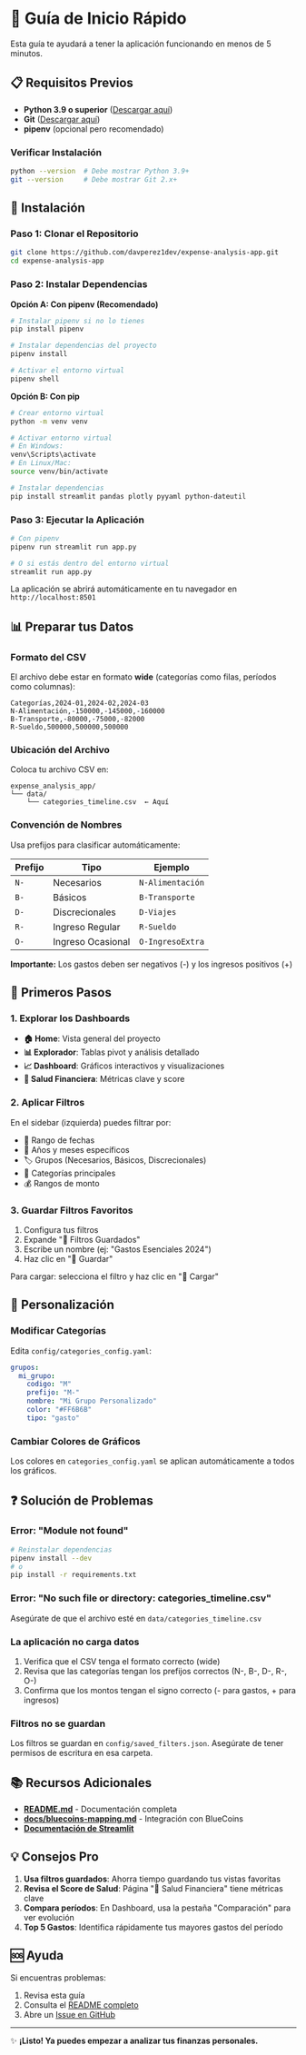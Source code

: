 # 🚀 Guía de Inicio Rápido

Esta guía te ayudará a tener la aplicación funcionando en menos de 5 minutos.

## 📋 Requisitos Previos

- **Python 3.9 o superior** ([Descargar aquí](https://www.python.org/downloads/))
- **Git** ([Descargar aquí](https://git-scm.com/downloads))
- **pipenv** (opcional pero recomendado)

### Verificar Instalación

```bash
python --version  # Debe mostrar Python 3.9+
git --version     # Debe mostrar Git 2.x+
```

## 🔧 Instalación

### Paso 1: Clonar el Repositorio

```bash
git clone https://github.com/davperez1dev/expense-analysis-app.git
cd expense-analysis-app
```

### Paso 2: Instalar Dependencias

**Opción A: Con pipenv (Recomendado)**

```bash
# Instalar pipenv si no lo tienes
pip install pipenv

# Instalar dependencias del proyecto
pipenv install

# Activar el entorno virtual
pipenv shell
```

**Opción B: Con pip**

```bash
# Crear entorno virtual
python -m venv venv

# Activar entorno virtual
# En Windows:
venv\Scripts\activate
# En Linux/Mac:
source venv/bin/activate

# Instalar dependencias
pip install streamlit pandas plotly pyyaml python-dateutil
```

### Paso 3: Ejecutar la Aplicación

```bash
# Con pipenv
pipenv run streamlit run app.py

# O si estás dentro del entorno virtual
streamlit run app.py
```

La aplicación se abrirá automáticamente en tu navegador en `http://localhost:8501`

## 📊 Preparar tus Datos

### Formato del CSV

El archivo debe estar en formato **wide** (categorías como filas, períodos como columnas):

```csv
Categorías,2024-01,2024-02,2024-03
N-Alimentación,-150000,-145000,-160000
B-Transporte,-80000,-75000,-82000
R-Sueldo,500000,500000,500000
```

### Ubicación del Archivo

Coloca tu archivo CSV en:
```
expense_analysis_app/
└── data/
    └── categories_timeline.csv  ← Aquí
```

### Convención de Nombres

Usa prefijos para clasificar automáticamente:

| Prefijo | Tipo | Ejemplo |
|---------|------|---------|
| `N-` | Necesarios | `N-Alimentación` |
| `B-` | Básicos | `B-Transporte` |
| `D-` | Discrecionales | `D-Viajes` |
| `R-` | Ingreso Regular | `R-Sueldo` |
| `O-` | Ingreso Ocasional | `O-IngresoExtra` |

**Importante:** Los gastos deben ser negativos (-) y los ingresos positivos (+)

## 🎯 Primeros Pasos

### 1. Explorar los Dashboards

- **🏠 Home**: Vista general del proyecto
- **📊 Explorador**: Tablas pivot y análisis detallado
- **📈 Dashboard**: Gráficos interactivos y visualizaciones
- **🎯 Salud Financiera**: Métricas clave y score

### 2. Aplicar Filtros

En el sidebar (izquierda) puedes filtrar por:
- 📅 Rango de fechas
- 📅 Años y meses específicos
- 🏷️ Grupos (Necesarios, Básicos, Discrecionales)
- 🔖 Categorías principales
- 💰 Rangos de monto

### 3. Guardar Filtros Favoritos

1. Configura tus filtros
2. Expande "💾 Filtros Guardados"
3. Escribe un nombre (ej: "Gastos Esenciales 2024")
4. Haz clic en "💾 Guardar"

Para cargar: selecciona el filtro y haz clic en "📂 Cargar"

## 🎨 Personalización

### Modificar Categorías

Edita `config/categories_config.yaml`:

```yaml
grupos:
  mi_grupo:
    codigo: "M"
    prefijo: "M-"
    nombre: "Mi Grupo Personalizado"
    color: "#FF6B6B"
    tipo: "gasto"
```

### Cambiar Colores de Gráficos

Los colores en `categories_config.yaml` se aplican automáticamente a todos los gráficos.

## ❓ Solución de Problemas

### Error: "Module not found"

```bash
# Reinstalar dependencias
pipenv install --dev
# o
pip install -r requirements.txt
```

### Error: "No such file or directory: categories_timeline.csv"

Asegúrate de que el archivo esté en `data/categories_timeline.csv`

### La aplicación no carga datos

1. Verifica que el CSV tenga el formato correcto (wide)
2. Revisa que las categorías tengan los prefijos correctos (N-, B-, D-, R-, O-)
3. Confirma que los montos tengan el signo correcto (- para gastos, + para ingresos)

### Filtros no se guardan

Los filtros se guardan en `config/saved_filters.json`. Asegúrate de tener permisos de escritura en esa carpeta.

## 📚 Recursos Adicionales

- **[README.md](../README.md)** - Documentación completa
- **[docs/bluecoins-mapping.md](./bluecoins-mapping.md)** - Integración con BlueCoins
- **[Documentación de Streamlit](https://docs.streamlit.io/)**

## 💡 Consejos Pro

1. **Usa filtros guardados**: Ahorra tiempo guardando tus vistas favoritas
2. **Revisa el Score de Salud**: Página "🎯 Salud Financiera" tiene métricas clave
3. **Compara períodos**: En Dashboard, usa la pestaña "Comparación" para ver evolución
4. **Top 5 Gastos**: Identifica rápidamente tus mayores gastos del período

## 🆘 Ayuda

Si encuentras problemas:

1. Revisa esta guía
2. Consulta el [README completo](../README.md)
3. Abre un [Issue en GitHub](https://github.com/davperez1dev/expense-analysis-app/issues)

---

✨ **¡Listo! Ya puedes empezar a analizar tus finanzas personales.**
